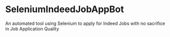 # SeleniumIndeedJobAppBot
An automated tool using Selenium to apply for Indeed Jobs with no sacrifice in Job Application Quality
